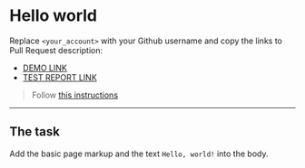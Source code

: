 # Hello world
Replace `<your_account>` with your Github username and copy the links to Pull Request description:
- [DEMO LINK](https://proph7000.github.io/layout_hello-world/)
- [TEST REPORT LINK](https://proph7000.github.io/layout_hello-world/report/html_report/)

> Follow [this instructions](https://mate-academy.github.io/layout_task-guideline/#how-to-solve-the-layout-tasks-on-github)
___

## The task 
Add the basic page markup and the text `Hello, world!` into the body.
